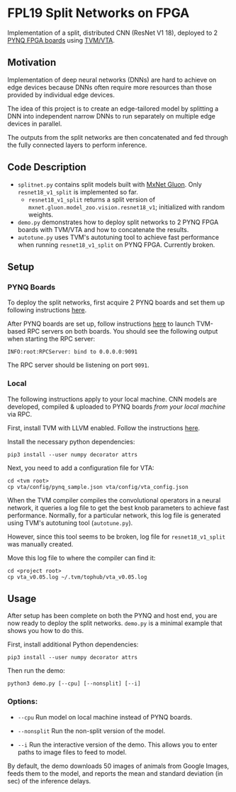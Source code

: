 # FPL19 Split Networks on FPGA

Implementation of a split, distributed CNN (ResNet V1 18), deployed to 2 [PYNQ FPGA boards](https://pynq.io) using [TVM/VTA](https://tvm.ai).

## Motivation

Implementation of deep neural networks (DNNs) are hard to achieve on edge devices because DNNs
often require more resources than those provided by individual edge devices.

The idea of this project is to create an edge-tailored model by splitting a DNN into independent narrow DNNs to run
separately on multiple edge devices in parallel.

The outputs from the split networks are then
concatenated and fed through the fully connected layers to perform inference.

## Code Description
- `splitnet.py` contains split models built with [MxNet Gluon](https://mxnet.incubator.apache.org/versions/master/gluon/index.html). Only `resnet18_v1_split` is implemented so far.
  - `resnet18_v1_split` returns a split version of `mxnet.gluon.model_zoo.vision.resnet18_v1`; initialized with random weights.
- `demo.py` demonstrates how to deploy split networks to 2 PYNQ FPGA boards with TVM/VTA and how to concatenate the results.
- `autotune.py` uses TVM's autotuning tool to achieve fast performance when running `resnet18_v1_split` on PYNQ FPGA. Currently broken.

## Setup

### PYNQ Boards
To deploy the split networks, first acquire 2 PYNQ boards
and set them up following instructions [here](https://pynq.readthedocs.io/en/latest/getting_started/pynq_z1_setup.html).

After PYNQ boards are set up, follow instructions [here](https://docs.tvm.ai/vta/install.html#pynq-side-rpc-server-build-deployment) to
launch TVM-based RPC servers on both boards. You should see the following output when starting the RPC server:

```
INFO:root:RPCServer: bind to 0.0.0.0:9091
```

The RPC server should be listening on port `9091`.

### Local 
The following instructions apply to your local machine. CNN models are developed, compiled
& uploaded to PYNQ boards *from your local machine* via RPC.

First, install TVM with LLVM enabled. Follow the instructions [here](https://docs.tvm.ai/install/from_source.html).

Install the necessary python dependencies:

```
pip3 install --user numpy decorator attrs
```

Next, you need to add a configuration file for VTA:

```
cd <tvm root>
cp vta/config/pynq_sample.json vta/config/vta_config.json
```

When the TVM compiler compiles the convolutional operators in a neural network, it queries a log file to
get the best knob parameters to achieve fast performance. Normally, for a particular network, this log file
is generated using TVM's autotuning tool (`autotune.py`).

However, since this tool seems to be broken, log file
for `resnet18_v1_split` was manually created.

Move this log file to where the compiler can find it:

```
cd <project root>
cp vta_v0.05.log ~/.tvm/tophub/vta_v0.05.log
```

## Usage
After setup has been complete on both the PYNQ and host end, you are
now ready to deploy the split networks. `demo.py` is a minimal example that shows you how to do this.

First, install additional Python dependencies:

```
pip3 install --user numpy decorator attrs
```

Then run the demo:

```
python3 demo.py [--cpu] [--nonsplit] [--i]
```

### Options:
- `--cpu` Run model on local machine instead of PYNQ boards.

- `--nonsplit` Run the non-split version of the model.

- `--i` Run the interactive version of the demo. This allows you to enter paths to image files to feed to model.

By default, the demo downloads 50 images of animals from Google Images, feeds them to the model, and reports the mean and standard deviation (in sec) of the inference delays. 
